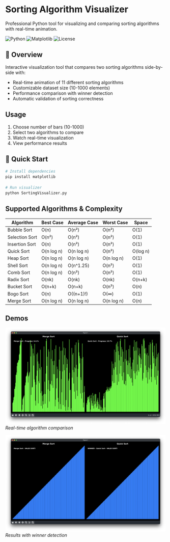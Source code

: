 #  Sorting Algorithm Visualizer

Professional Python tool for visualizing and comparing sorting algorithms with real-time animation.

![Python](https://img.shields.io/badge/Python-3.8%2B-blue)
![Matplotlib](https://img.shields.io/badge/Matplotlib-3.0%2B-green)
![License](https://img.shields.io/badge/License-MIT-yellow)

## 📖 Overview

Interactive visualization tool that compares two sorting algorithms side-by-side with:
- Real-time animation of 11 different sorting algorithms
- Customizable dataset size (10-1000 elements)
- Performance comparison with winner detection
- Automatic validation of sorting correctness
## Usage

1. Choose number of bars (10-1000)
2. Select two algorithms to compare
3. Watch real-time visualization
4. View performance results

## 🚀 Quick Start

```bash
# Install dependencies
pip install matplotlib

# Run visualizer
python SortingVisualizer.py
```

## Supported Algorithms & Complexity

| Algorithm | Best Case | Average Case | Worst Case | Space |
|-----------|-----------|--------------|------------|-------|
| Bubble Sort | O(n) | O(n²) | O(n²) | O(1) |
| Selection Sort | O(n²) | O(n²) | O(n²) | O(1) |
| Insertion Sort | O(n) | O(n²) | O(n²) | O(1) |
| Quick Sort | O(n log n) | O(n log n) | O(n²) | O(log n) |
| Heap Sort | O(n log n) | O(n log n) | O(n log n) | O(1) |
| Shell Sort | O(n log n) | O(n^1.25) | O(n²) | O(1) |
| Comb Sort | O(n log n) | O(n²) | O(n²) | O(1) |
| Radix Sort | O(nk) | O(nk) | O(nk) | O(n+k) |
| Bucket Sort | O(n+k) | O(n+k) | O(n²) | O(n) |
| Bogo Sort | O(n) | O((n+1)!) | O(∞) | O(1) |
| Merge Sort | O(n log n) | O(n log n) | O(n log n) | O(n) |

## Demos

![Sorting Animation](images/Example-1.png)
*Real-time algorithm comparison*

![Validation Complete](images/Example-2.png)
*Results with winner detection*

